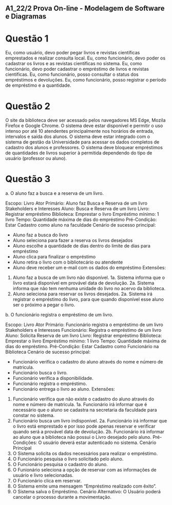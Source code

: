 ## A1_22/2 Prova On-line - Modelagem de Software e Diagramas

# Questão 1
Eu, como usuário, devo poder pegar livros e revistas científicas emprestados e realizar consulta local.
Eu, como funcionário, devo poder os cadastrar os livros e as revistas cientificas no sistema.
Eu, como funcionário, devo poder cadastrar o empréstimo de livros e revistas cientificas.
Eu, como funcionário, posso consultar o status dos empréstimos e devoluções.
Eu, como funcionário, posso registrar o período de empréstimo e a quantidade.
# Questão 2
O site da biblioteca deve ser acessado pelos navegadores MS Edge, Mozila Firefox e Google Chrome.
O sistema deve estar disponível e permitir o uso intenso por até 10 atendentes principalmente nos horários de entrada, intervalos e saída dos alunos. 
O sistema deve estar integrado com o sistema de gestão da Universidade para acessar os dados completos de cadastro dos alunos e professores.
O sistema deve bloquear empréstimos de quantidades de livros superior à permitida dependendo do tipo de usuário (professor ou aluno).
# Questão 3
a. O aluno faz a busca e a reserva de um livro.

Escopo: Livro
Ator Primário: Aluno faz Busca e Reserva de um livro
Stakeholders e Interesses
Aluno: Busca e Reserva de um livro
Livro: Registrar empréstimo
Biblioteca: Emprestar o livro
Empréstimo mínimo: 1 livro
Tempo: Quantidade máxima de dias do empréstimo
Pré-Condição: Estar Cadastro como aluno na faculdade
Cenário de sucesso principal: 
- Aluno faz a busca do livro
- Aluno seleciona para fazer a reserva os livros desejados
- Aluno escolhe a quantidade de dias dentro do limite de dias para empréstimo
- Aluno clica para finalizar o empréstimo
- Aluno retira o livro com o bibliotecário ou atendente
- Aluno deve receber um e-mail com os dados do empréstimo
Extensões:
1. Aluno faz a busca de um livro não disponível.
    1a. Sistema informa que o livro estará disponível em provável data de devolução.
    2a.  Sistema informa que não tem nenhuma unidade do livro no acervo da biblioteca.
2. Aluno seleciona para reservar os livros desejados.
     2a. Sistema irá registrar o empréstimo do livro, para que quando disponível esse aluno ser o próximo a pegar o livro. 


b. O funcionário registra o empréstimo de um livro.

Escopo: Livro
Ator Primário: Funcionário registra o empréstimo de um livro
Stakeholders e Interesses
Funcionário: Registra o empréstimo de um livro
Aluno: Solicita Reserva de um livro
Livro: Registrar empréstimo
Biblioteca: Emprestar o livro
Empréstimo mínimo: 1 livro
Tempo: Quantidade máxima de dias do empréstimo.
Pré-Condição: Estar Cadastro como Funcionário na Biblioteca
Cenário de sucesso principal: 
- Funcionário verifica o cadastro do aluno através do nome e número de matricula.
- Funcionário busca o livro.
- Funcionário verifica a disponibilidade.
- Funcionário registra o empréstimo.
- Funcionário entrega o livro ao aluno.
Extensões:
1. Funcionário verifica que não existe o cadastro do aluno através do nome e número de matricula.
    1a. Funcionário irá informar que é necessário que o aluno se cadastra na secretaria da faculdade para constar no sistema.
2. Funcionário busca um livro indisponível.
    2a. Funcionário irá informar que o livro está emprestado e por isso pode apenas reservar e verificar quando será a provável data de devolução.
    2b. Funcionário irá informar ao aluno que a biblioteca não possui o Livro desejado pelo aluno.
Pré-Condições: O usuário deverá estar autenticado no sistema. 
Cenário Principal  
1. O Sistema solicita os dados necessários para realizar o empréstimo. 
2. O Funcionário pesquisa o livro solicitado pelo aluno.
3. O Funcionário pesquisa o cadastro do aluno.
4. O Funionário seleciona a opção de reservar com as informações de usuário e livro selecionadas.
5. O Funcionário clica em reservar. 
6. O Sistema emite uma mensagem “Empréstimo realizado com êxito”. 
7. O Sistema salva o Empréstimo. 
Cenário Alternativo: O Usuário poderá cancelar o processo durante a movimentação.
